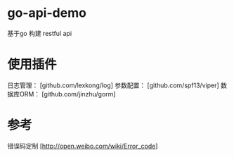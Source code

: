 # go-api-demo
基于go 构建 restful api

# 使用插件
日志管理： [github.com/lexkong/log]
参数配置： [github.com/spf13/viper]
数据库ORM： [github.com/jinzhu/gorm]

# 参考
错误码定制
[http://open.weibo.com/wiki/Error_code]
